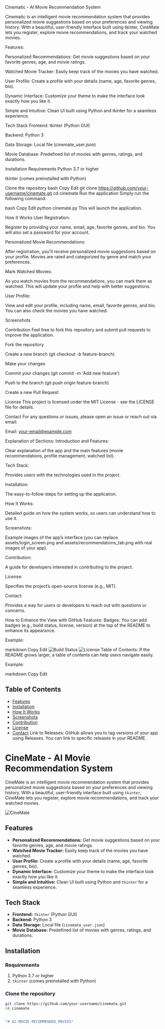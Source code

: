 Cinematic - AI Movie Recommendation System

Cinematic is an intelligent movie recommendation system that provides personalized movie suggestions based on your preferences and viewing history. With a beautiful, user-friendly interface built using tkinter, CineMate lets you register, explore movie recommendations, and track your watched movies.


Features:

Personalized Recommendations: Get movie suggestions based on your favorite genres, age, and movie ratings.

Watched Movie Tracker: Easily keep track of the movies you have watched.

User Profile: Create a profile with your details (name, age, favorite genres, bio).

Dynamic Interface: Customize your theme to make the interface look exactly how you like it.

Simple and Intuitive: Clean UI built using Python and tkinter for a seamless experience.

Tech Stack
Frontend: tkinter (Python GUI)

Backend: Python 3

Data Storage: Local file (cinemate_user.json)

Movie Database: Predefined list of movies with genres, ratings, and durations.

Installation
Requirements
Python 3.7 or higher

tkinter (comes preinstalled with Python)

Clone the repository
bash
Copy
Edit
git clone https://github.com/your-username/cinemate.git
cd cinemate
Run the application
Simply run the following command:

bash
Copy
Edit
python cinemate.py
This will launch the application.

How It Works
User Registration:

Register by providing your name, email, age, favorite genres, and bio. You will also set a password for your account.

Personalized Movie Recommendations:

After registration, you'll receive personalized movie suggestions based on your profile. Movies are rated and categorized by genre and match your preferences.

Mark Watched Movies:

As you watch movies from the recommendations, you can mark them as watched. This will update your profile and help with better suggestions.

User Profile:

View and edit your profile, including name, email, favorite genres, and bio. You can also check the movies you have watched.

Screenshots


Contribution
Feel free to fork this repository and submit pull requests to improve the application.

Fork the repository

Create a new branch (git checkout -b feature-branch)

Make your changes

Commit your changes (git commit -m 'Add new feature')

Push to the branch (git push origin feature-branch)

Create a new Pull Request

License
This project is licensed under the MIT License - see the LICENSE file for details.

Contact
For any questions or issues, please open an issue or reach out via email:

Email: your-email@example.com

Explanation of Sections:
Introduction and Features:

Clear explanation of the app and the main features (movie recommendations, profile management, watched list).

Tech Stack:

Provides users with the technologies used in the project.

Installation:

The easy-to-follow steps for setting up the application.

How It Works:

Detailed guide on how the system works, so users can understand how to use it.

Screenshots:

Example images of the app’s interface (you can replace assets/login_screen.png and assets/recommendations_tab.png with real images of your app).

Contribution:

A guide for developers interested in contributing to the project.

License:

Specifies the project’s open-source license (e.g., MIT).

Contact:

Provides a way for users or developers to reach out with questions or concerns.

How to Enhance the View with GitHub Features:
Badges: You can add badges (e.g., build status, license, version) at the top of the README to enhance its appearance.

Example:

markdown
Copy
Edit
![Build Status](https://img.shields.io/badge/build-passing-brightgreen)
![License](https://img.shields.io/badge/license-MIT-blue)
Table of Contents: If the README grows larger, a table of contents can help users navigate easily.

Example:

markdown
Copy
Edit
## Table of Contents
- [Features](#features)
- [Installation](#installation)
- [How It Works](#how-it-works)
- [Screenshots](#screenshots)
- [Contribution](#contribution)
- [License](#license)
- [Contact](#contact)
Link to Releases: GitHub allows you to tag versions of your app using Releases. You can link to specific releases in your README.
# CineMate - AI Movie Recommendation System

CineMate is an intelligent movie recommendation system that provides personalized movie suggestions based on your preferences and viewing history. With a beautiful, user-friendly interface built using `tkinter`, CineMate lets you register, explore movie recommendations, and track your watched movies.

![CineMate](assets/cinemate_logo.png)

## Features
- **Personalized Recommendations:** Get movie suggestions based on your favorite genres, age, and movie ratings.
- **Watched Movie Tracker:** Easily keep track of the movies you have watched.
- **User Profile:** Create a profile with your details (name, age, favorite genres, bio).
- **Dynamic Interface:** Customize your theme to make the interface look exactly how you like it.
- **Simple and Intuitive:** Clean UI built using Python and `tkinter` for a seamless experience.
  
## Tech Stack
- **Frontend:** `tkinter` (Python GUI)
- **Backend:** Python 3
- **Data Storage:** Local file (`cinemate_user.json`)
- **Movie Database:** Predefined list of movies with genres, ratings, and durations.

## Installation

### Requirements
1. Python 3.7 or higher
2. `tkinter` (comes preinstalled with Python)

### Clone the repository
```bash
git clone https://github.com/your-username/cinemate.git
cd cinemate


"# AI-MOVIE-RECOMMENDED_MOVIES" 
